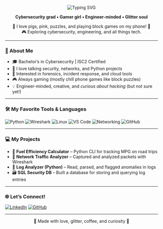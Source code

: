 <p align="center">
  <img src="https://readme-typing-svg.demolab.com?font=Fira+Code&weight=500&size=24&pause=1000&center=true&vCenter=true&color=FF69B4&width=435&lines=Hi!+I'm+Yvonne+Arteaga;Cybersecurity+Engineer+%7C+Gamer+%7C+Creative+Mind" alt="Typing SVG" />
</p>

<p align="center"><strong>Cybersecurity grad • Gamer girl • Engineer-minded • Glitter soul</strong></p>
<p align="center">🐷 I love pigs, pink, puzzles, and playing block games on my phone! 📱<br>
🎮 Exploring cybersecurity, engineering, and all things tech.</p>


---

### 🩷 About Me

- 🎓 Bachelor’s in Cybersecurity | ISC2 Certified  
- 🧠 I love talking security, networks, and Python projects  
- 🔐 Interested in forensics, incident response, and cloud tools  
- 🎮 Always gaming (mostly chill phone games like block puzzles)  
- 💡 Engineer-minded, creative, and *curious about hacking* (but not sure yet!)

---

### 🛠️ My Favorite Tools & Languages

![Python](https://img.shields.io/badge/Python-ff69b4?style=for-the-badge&logo=python&logoColor=white)
![Wireshark](https://img.shields.io/badge/Wireshark-e75480?style=for-the-badge&logo=wireshark&logoColor=white)
![Linux](https://img.shields.io/badge/Linux-ffc0cb?style=for-the-badge&logo=linux&logoColor=black)
![VS Code](https://img.shields.io/badge/VS%20Code-fbaed2?style=for-the-badge&logo=visualstudiocode&logoColor=white)
![Networking](https://img.shields.io/badge/Networking-d291bc?style=for-the-badge)
![GitHub](https://img.shields.io/badge/GitHub-e3a1c0?style=for-the-badge&logo=github&logoColor=white)

---

### 💻 My Projects

- 🐷 **Fuel Efficiency Calculator** – Python CLI for tracking MPG on road trips  
- 📡 **Network Traffic Analyzer** – Captured and analyzed packets with Wireshark  
- 🐍 **Log Analyzer (Python)** – Read, parsed, and flagged anomalies in logs  
- 🗃️ **SQL Security DB** – Built a database for storing and querying log entries  

---

### 🌐 Let’s Connect!

[![LinkedIn](https://img.shields.io/badge/LinkedIn-YvonneArteaga-ff69b4?style=flat-square&logo=linkedin&logoColor=white)](https://www.linkedin.com/in/yvonne-arteaga-85ba28b225)
[![GitHub](https://img.shields.io/badge/GitHub-Profile-e75480?style=flat-square&logo=github&logoColor=white)](https://github.com/Yvonne-Arteaga-Cyber)

---

<p align="center">
  💖 Made with love, glitter, coffee, and curiosity 💖
</p>
